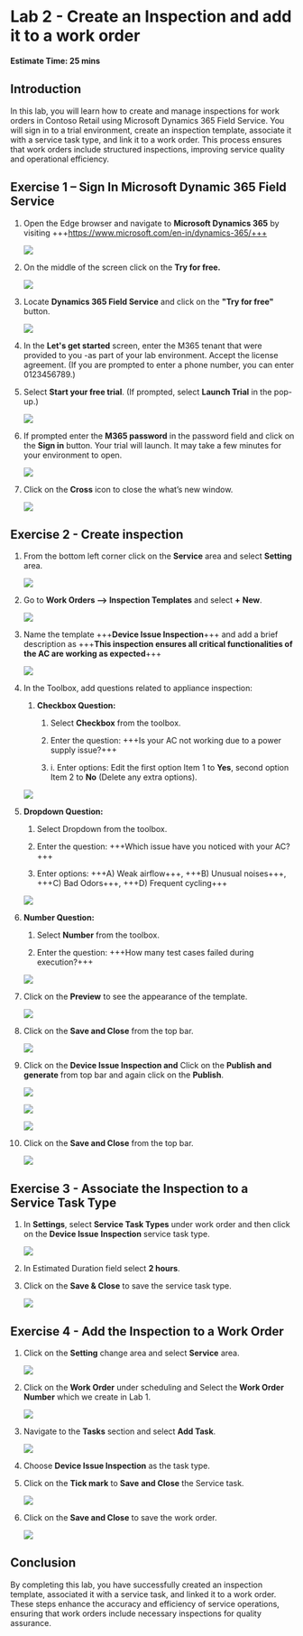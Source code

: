 # Lab 2 - Create an Inspection and add it to a work order

**Estimate Time: 25 mins**

## Introduction

In this lab, you will learn how to create and manage inspections for
work orders in Contoso Retail using Microsoft Dynamics 365 Field
Service. You will sign in to a trial environment, create an inspection
template, associate it with a service task type, and link it to a work
order. This process ensures that work orders include structured
inspections, improving service quality and operational efficiency.

## Exercise 1 – Sign In Microsoft Dynamic 365 Field Service

1.  Open the Edge browser and navigate to **Microsoft Dynamics 365** by
    visiting +++https://www.microsoft.com/en-in/dynamics-365/+++

    ![](./media/image1.png)

2.  On the middle of the screen click on the **Try for free.**

    ![](./media/image2.png)

3.  Locate **Dynamics 365 Field Service** and click on the **"Try for free"** button.

    ![](./media/image3.png)

4.  In the **Let's get started** screen, enter the M365 tenant that were
    provided to you -as part of your lab environment. Accept the license
    agreement. (If you are prompted to enter a phone number, you can
    enter 0123456789.)

5.  Select **Start your free trial**. (If prompted, select **Launch
    Trial** in the pop-up.)

    ![](./media/image4.png)

6.  If prompted enter the **M365 password** in the password field and
    click on the **Sign in** button. Your trial will launch. It may take
    a few minutes for your environment to open.

    ![](./media/image5.png)

7.  Click on the **Cross** icon to close the what’s new window.

    ![](./media/image6.png)

## Exercise 2 - Create inspection

1.  From the bottom left corner click on the **Service** area and select
    **Setting** area.

    ![](./media/image7.png)

2.  Go to **Work Orders --> Inspection Templates** and select **+**
    **New**.

    ![](./media/image8.png)

3.  Name the template +++**Device Issue Inspection**+++ and add a brief
    description as +++**This inspection ensures all critical functionalities of the AC are working as expected**+++

    ![](./media/image9.png)

4.  In the Toolbox, add questions related to appliance inspection:

    1.  **Checkbox Question:**

        1.  Select **Checkbox** from the toolbox.

        2.  Enter the question: +++Is your AC not working due to a
            power supply issue?+++

        3.  i.	Enter options: Edit the first option Item 1 to **Yes**, second option Item 2 to **No** (Delete any extra options).

     ![](./media/image10.png)

2.  **Dropdown Question:**

    1.  Select Dropdown from the toolbox.

    2.  Enter the question: +++Which issue have you noticed with your AC?+++

    3.  Enter options: +++A) Weak airflow+++, +++B) Unusual noises+++, +++C) Bad Odors+++, +++D) Frequent cycling+++

     ![](./media/image11.png)

3.  **Number Question:**

    1.  Select **Number** from the toolbox.

    2.  Enter the question: +++How many test cases failed during execution?+++

     ![](./media/image12.png)

5.  Click on the **Preview** to see the appearance of the template.

    ![](./media/image13.png)

6.  Click on the **Save and Close** from the top bar.

    ![](./media/image14.png)

7.  Click on the **Device Issue Inspection and** Click on the **Publish and generate** from top bar and again click on the **Publish**.

    ![](./media/image15.png)

    ![](./media/image16.png)

    ![](./media/image17.png)

8.  Click on the **Save and Close** from the top bar.

    ![](./media/image18.png)

## Exercise 3 - Associate the Inspection to a Service Task Type 

1.  In **Settings**, select **Service Task Types** under work order and
    then click on the **Device Issue** **Inspection** service task type.

     ![](./media/image19.png)

2.  In Estimated Duration field select **2 hours**.

3.  Click on the **Save & Close** to save the service task type.

     ![](./media/image20.png)

## Exercise 4 - Add the Inspection to a Work Order

1.  Click on the **Setting** change area and select **Service** area.

     ![](./media/image21.png)

2.  Click on the **Work Order** under scheduling and Select the **Work Order Number** which we create in Lab 1.

     ![](./media/image22.png)

3.  Navigate to the **Tasks** section and select **Add Task**.

     ![](./media/image23.png)

4.  Choose **Device Issue Inspection** as the task type.

5.  Click on the **Tick mark** to **Save** **and Close** the Service
    task.

     ![](./media/image24.png)

6.  Click on the **Save and Close** to save the work order.

     ![](./media/image25.png)

## Conclusion

By completing this lab, you have successfully created an inspection
template, associated it with a service task, and linked it to a work
order. These steps enhance the accuracy and efficiency of service
operations, ensuring that work orders include necessary inspections for
quality assurance.
